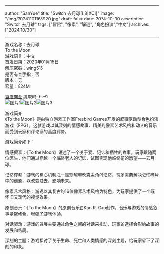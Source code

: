 
---
author: "SanYue"
title: "Switch 去月球[1.8|XCI]"
image: "/img/20241101165920.jpg"
draft: false
date: 2024-10-30
description: "Switch 去月球"
tags: ["冒险", "像素", "解谜", "角色扮演","中文"]
archives: ["2024/10/30"]

---

游戏名称：去月球   
To the Moon    
游戏语言：中文  
首发日期：2020年01月15日  
解压密码：wing515  
是否有金手指：否  
版本：无   
容量：824M

[百度网盘](https://pan.baidu.com/s/1n2dm-dgiJAdQmiNlZLQQMQ) 提取码: fuc9  
![图片1](/img/b452cac.jpg)![图片2](/img/d672b5f.jpg)![图片3](/img/792e5328.jpg)  

游戏简介  
《To the Moon》是由独立游戏工作室Freebird Games开发的叙事驱动型角色扮演游戏（RPG）。这款游戏以其深刻的情感故事、精美的像素艺术风格和动人的音乐而受到玩家和评论家的高度评价。

游戏简介如下：

情感叙事：《To the Moon》讲述了一个关于爱、记忆和牺牲的故事。玩家跟随两位医生，他们通过穿越一个临终老人的记忆，试图实现他临终前的愿望——去月球。

记忆穿越：游戏的核心机制之一是穿越和改变主角的记忆。玩家需要解决记忆碎片中的谜题，以改变过去，影响未来。

像素艺术风格：游戏以其复古的16位像素艺术风格为特色，为玩家提供了一个既怀旧又现代的视觉效果。

原创音乐：《To the Moon》的原创音乐由Kan R. Gao创作，音乐与游戏的情感叙事紧密结合，增强了游戏体验。

对话驱动：游戏的进展主要通过角色之间的对话来推动，玩家的选择会影响故事的发展和结局。

深刻的主题：游戏探讨了关于生命、死亡和人类情感的深刻主题，给玩家留下了深刻的印象。
